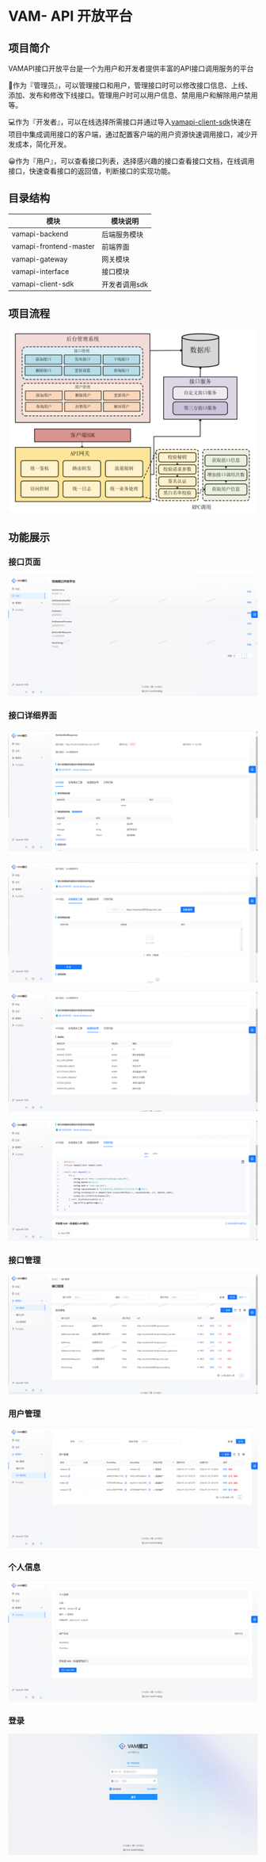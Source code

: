 # VAM- API 开放平台

## 项目简介

VAMAPI接口开放平台是一个为用户和开发者提供丰富的API接口调用服务的平台

🤝作为『管理员』，可以管理接口和用户，管理接口时可以修改接口信息、上线、添加、发布和修改下线接口。管理用户时可以用户信息、禁用用户和解除用户禁用等。

💻作为『开发者』，可以在线选择所需接口并通过导入[vamapi-client-sdk](https://github.com/Vampon/VAM-API/tree/main/vamapi-client-sdk)快速在项目中集成调用接口的客户端，通过配置客户端的用户资源快速调用接口，减少开发成本，简化开发。

😀作为『用户』，可以查看接口列表，选择感兴趣的接口查看接口文档，在线调用接口，快速查看接口的返回值，判断接口的实现功能。

## 目录结构 


| 模块                   | 模块说明      |
| ---------------------- | ------------- |
| vamapi-backend         | 后端服务模块  |
| vamapi-frontend-master | 前端界面      |
| vamapi-gateway         | 网关模块      |
| vamapi-interface       | 接口模块      |
| vamapi-client-sdk      | 开发者调用sdk |

## 项目流程

<img src="./imgs/image-20240328223649236.png" alt="image-20240328223649236" style="zoom: 50%;" />

## 功能展示

### 接口页面

![image-20240327215512212](./imgs/image-20240327215512212.png)

### 接口详细界面

#### ![image-20240327215642944](./imgs/image-20240327215642944.png)

![image-20240327215657036](./imgs/image-20240327215657036.png)

![image-20240327215708073](./imgs/image-20240327215708073.png)

![image-20240327215718109](./imgs/image-20240327215718109.png)

### 接口管理

![image-20240327215529457](./imgs/image-20240327215529457.png)

### 用户管理

![image-20240327215547710](./imgs/image-20240327215547710.png)

### 个人信息

![image-20240327215605758](./imgs/image-20240327215605758.png)

### 登录

![image-20240327215437732](./imgs/image-20240327215437732.png)
